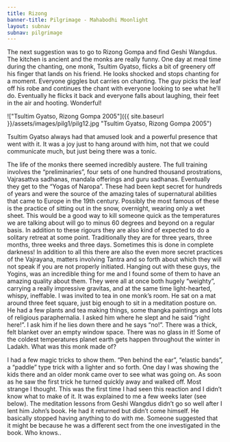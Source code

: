 ```yaml
---
title: Rizong
banner-title: Pilgrimage - Mahabodhi Moonlight
layout: subnav
subnav: pilgrimage
---
```


The next suggestion was to go to Rizong Gompa and find Geshi
Wangdus. The kitchen is ancient and the monks are really funny. One
day at meal time during the chanting, one monk, Tsultim Gyatso,
flicks a bit of greenery off his finger that lands on his friend. He
looks shocked and stops chanting for a moment. Everyone giggles but
carries on chanting. The guy picks the leaf off his robe and
continues the chant with everyone looking to see what he’ll do.
Eventually he flicks it back and everyone falls about laughing,
their feet in the air and hooting. Wonderful!

!["Tsultim Gyatso, Rizong Gompa 2005"]({{ site.baseurl }}/assets/images/pilg1/pilg12.jpg "Tsultim Gyatso, Rizong Gompa 2005")

Tsultim Gyatso always had that amused look and a powerful presence
that went with it. It was a joy just to hang around with him, not
that we could communicate much, but just being there was a tonic.

The life of the monks there seemed incredibly austere. The full
training involves the “preliminaries”, four sets of one hundred
thousand prostrations, Vajrasattva sadhanas, mandala offerings and
guru sadhanas. Eventually they get to the “Yogas of Naropa”. These
had been kept secret for hundreds of years and were the source of
the amazing tales of supernatural abilities that came to Europe in
the 19th century. Possibly the most famous of these is the practice
of sitting out in the snow, overnight, wearing only a wet sheet.
This would be a good way to kill someone quick as the temperatures
we are talking about will go to minus 60 degrees and beyond on a
regular basis. In addition to these rigours they are also kind of
expected to do a solitary retreat at some point. Traditionally they
are for three years, three months, three weeks and three days.
Sometimes this is done in complete darkness! In addition to all this
there are also the even more secret practices of the Vajrayana,
matters involving Tantra and so forth about which they will not
speak if you are not properly initiated. Hanging out with these
guys, the Yogins, was an incredible thing for me and I found some of
them to have an amazing quality about them. They were all at once
both hugely “weighty”, carrying a really impressive gravitas, and at
the same time light-hearted, whispy, ineffable. I was invited to tea
in one monk’s room. He sat on a mat around three feet square, just
big enough to sit in a meditation posture on. He had a few plants
and tea making things, some thangka paintings and lots of religious
paraphernalia. I asked him where he slept and he said “right here!”.
I ask him if he lies down there and he says “no!”. There was a
thick, felt blanket over an empty window space. There was no glass
in it! Some of the coldest temperatures planet earth gets happen
throughout the winter in Ladakh. What was this monk made of?

I had a few magic tricks to show them. “Pen behind the ear”, “elastic bands”, a “paddle” type trick with a lighter and so forth. One day I was showing the kids there and an older monk came over to see what was going on. As soon as he saw the first trick he turned quickly away and walked off. Most strange I thought. This was the first time I had seen this reaction and I didn’t know what to make of it. It was explained to me a few weeks later (see below). The meditation lessons from Geshi Wangdus didn’t go so well after I lent him John’s book. He had it returned but didn’t come himself. He basically stopped having anything to do with me. Someone suggested that it might be because he was a different sect from the one investigated in the book. Who knows..
